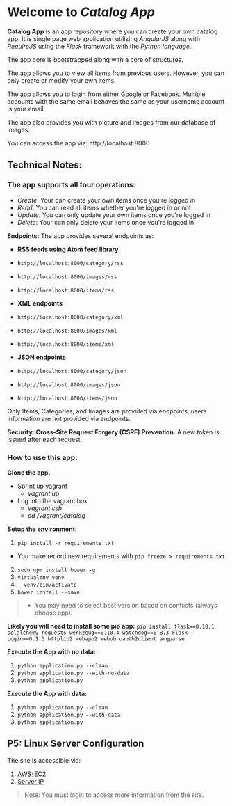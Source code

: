 # Welcome to *Catalog App*

**Catalog App** is an app repository where you can create your own catalog app. It is single page web application utilizing *AngularJS* along with *RequireJS* using the *Flask* framework with the *Python language*.

The app core is bootstrapped along with a core of structures.

The app allows you to view all items from previous users. However, you can only create or modify your own items.

The app allows you to login from either Google or Facebook. Multiple accounts with the same email behaves the same as your username account is your email.

The app also provides you with picture and images from our database of images.

You can access the app via: http://localhost:8000

## Technical Notes:

### The app supports all four operations:

* *Create*: Your can create your own items once you're logged in
* *Read*: You can read all items whether you're logged in or not
* *Update*: You can only update your own items once you're logged in
* *Delete*: Your can only delete your items once you're logged in

**Endpoints:**
The app provides several endpoints as:

* **RSS feeds using Atom feed library**

* `http://localhost:8000/category/rss`
* `http://localhost:8000/images/rss`
* `http://localhost:8000/items/rss`

* **XML endpoints**

* `http://localhost:8000/category/xml`
* `http://localhost:8000/images/xml`
* `http://localhost:8000/items/xml`

* **JSON endpoints**

* `http://localhost:8000/category/json `
* `http://localhost:8000/images/json`
* `http://localhost:8000/items/json`

Only Items, Categories, and Images are provided via endpoints, users information are not provided via endpoints.

**Security: Cross-Site Request Forgery (CSRF) Prevention.**
A new token is issued after each request.


### How to use this app:

**Clone the app.**

* Sprint up vagrant
	* 	*vagrant up*
* Log into the vagrant box
	* 	*vagrant ssh*
	* 	*cd /vagrant/catalog*

**Setup the environment:**

1. `pip install -r requirements.txt`
  * You make record new requirements with `pip freeze > requirements.txt`
2. `sudo npm install bower -g`
3. `virtualenv venv`
4. `. venv/bin/activate`
5. `bower install --save`
> 	* You may need to select best version based on conflicts (always choose app).

**Likely you will need to install some pip app:**
`pip install flask==0.10.1 sqlalchemy requests werkzeug==0.10.4 watchdog==0.8.3 Flask-Login==0.1.3 httplib2 webapp2 webob oauth2client argparse`


**Execute the App with no data:**

1. `python application.py --clean`
2. `python application.py --with-no-data`
3. `python application.py`

**Execute the App with data:**

1. `python application.py --clean`
2. `python application.py --with-data`
3. `python application.py`


## P5: Linux Server Configuration
The site is accessible via:

1.  [AWS-EC2]('http://ec2-52-36-126-192.us-west-2.compute.amazonaws.com/')
2.  [Server IP]('http://52.36.126.192/')

>Note: You must login to access more information from the site.
